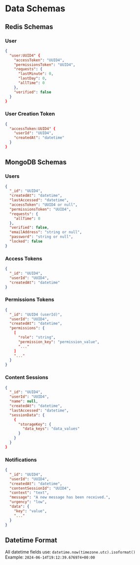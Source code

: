 # Data Schemas

## Redis Schemas

### User

```json
{
  "user:UUID4" {
    "accessToken": "UUID4",
    "permissionsToken": "UUID4",
    "requests": {
      "lastMinute": 0,
      "lastDay": 0,
      "allTime": 0
    },
    "verified": false
  }
}
```

### User Creation Token

```json
{
  "accessToken:UUID4" {
    "userId": "UUID4",
    "createdAt": "datetime"
  }
}
```

## MongoDB Schemas

### Users

```json
{
  "_id": "UUID4",
  "createdAt": "datetime",
  "lastAccessed": "datetime",
  "accessToken": "UUID4 or null",
  "permissionsToken": "UUID4",
  "requests": {
    "allTime": 0
  },
  "verified": false,
  "emailAddress": "string or null",
  "password": "string or null",
  "locked": false
}
```

### Access Tokens

```json
{
  "_id": "UUID4",
  "userId": "UUID4",
  "createdAt": "datetime"
}
```

### Permissions Tokens

```json
{
  "_id": "UUID4 (userId)",
  "userId": "UUID4",
  "createdAt": "datetime",
  "permissions": {
    [
      "role": "string",
      "permission_key": "permission_value",
      "..."
    ]
    "..."
  }
}
```

### Content Sessions

```json
{
  "_id": "UUID4",
  "userId": "UUID4",
  "name": null,
  "createdAt": "datetime",
  "lastAccessed": "datetime",
  "sessionData": {
    {
      "storageKey": {
        "data_keys": "data_values"
      }
    }
  }
}
```

### Notifications

```json
{
  "_id": "UUID4",
  "userId": "UUID4",
  "createdAt": "datetime",
  "contentSessionId": "UUID4",
  "context": "text",
  "message": "A new message has been received.",
  "urgency": "low",
  "data": { 
    "key": "value",
    "..."
  }
}
```

## Datetime Format

All datetime fields use: `datetime.now(timezone.utc).isoformat()`  
Example: `2024-06-14T19:12:39.676974+00:00`
